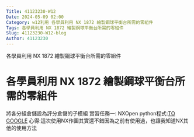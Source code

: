 ```yaml
---
Title: 41123230-W12
Date: 2024-05-09 02:00
Category: w12利用 各學員利用 NX 1872 繪製鋼球平衡台所需的零組件
Tags: 各學員利用 NX 1872 繪製鋼球平衡台所需的零組件
Slug: 41123230-W12-blog
Author: 41123230
---
```


各學員利用 NX 1872 繪製鋼球平衡台所需的零組件

<!-- PELICAN_END_SUMMARY -->
# 各學員利用 NX 1872 繪製鋼球平衡台所需的零組件
將各分組倉儲設為評分倉儲的子模組
實習任務一: NXOpen python程式:<a href="[https://www.google.com.tw](https://drive.google.com/file/d/1B-oxuN3ZbtZQuQIB-LhFntdwH9lj7LCd/view?usp=drive_link)/">TO GOOGLE</a>
心得:這次使用NX作圖其實還不錯因為之前有使用過，也讓我知道NX其他的使用方法